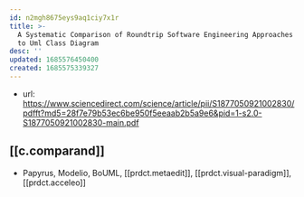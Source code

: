 ```yaml
---
id: n2mgh8675eys9aq1ciy7x1r
title: >-
  A Systematic Comparison of Roundtrip Software Engineering Approaches Applied
  to Uml Class Diagram
desc: ''
updated: 1685576450400
created: 1685575339327
---
```


- url: https://www.sciencedirect.com/science/article/pii/S1877050921002830/pdfft?md5=28f7e79b53ec6be950f5eeaab2b5a9e6&pid=1-s2.0-S1877050921002830-main.pdf

## [[c.comparand]]

- Papyrus, Modelio, BoUML, [[prdct.metaedit]], [[prdct.visual-paradigm]], [[prdct.acceleo]] 